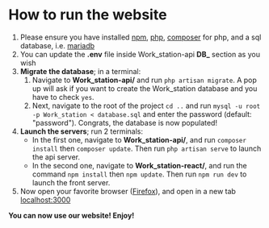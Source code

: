 # How to run the website 

1. Please ensure you have installed [npm](https://docs.npmjs.com/downloading-and-installing-node-js-and-npm), [php](https://www.php.net), [composer](https://getcomposer.org/) for php, and a sql database, i.e. [mariadb](https://mariadb.org)
2. You can update the **.env** file inside Work_station-api **DB_** section as you wish
3. **Migrate the database**; in a terminal:
     1. Navigate to **Work_station-api/** and run ``php artisan migrate``. A pop up will ask if you want to create the Work_station database and you have to check ``yes``.
     2. Next, navigate to the root of the project ``cd ..`` and run ``mysql -u root -p Work_station < database.sql`` and enter the password (default: "password"). Congrats, the database is now populated!
4. **Launch the servers**; run 2 terminals:
   * In the first one, navigate to **Work_station-api/**, and run ``composer install`` then ``composer update``. Then run ``php artisan serve`` to launch the api server.
   * In the second one, navigate to **Work_station-react/**, and run the command ``npm install`` then ``npm update``. Then run ``npm run dev`` to launch the front server.
5. Now open your favorite browser ([Firefox](https://www.mozilla.org/en-US/firefox/new/)), and open in a new tab [localhost:3000](http://localhost:3000/)

**You can now use our website! Enjoy!**

